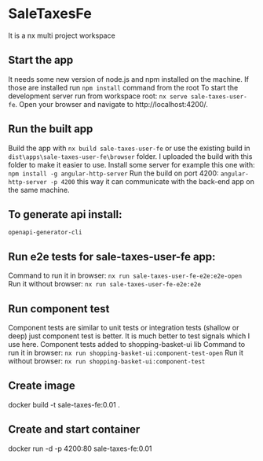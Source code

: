 # SaleTaxesFe
It is a nx multi project workspace

## Start the app
It needs some new version of node.js and npm installed on the machine.
If those are installed run `npm install` command from the root
To start the development server run from workspace root: `nx serve sale-taxes-user-fe`. Open your browser and navigate to http://localhost:4200/.

## Run the built app
Build the app with `nx build sale-taxes-user-fe` or use the existing build in `dist\apps\sale-taxes-user-fe\browser` folder.
I uploaded the build with this folder to make it easier to use.
Install some server for example this one with: `npm install -g angular-http-server`
Run the build on port 4200: `angular-http-server -p 4200` this way it can communicate with the back-end app on the same machine.

## To generate api install:
`openapi-generator-cli`

## Run e2e tests for sale-taxes-user-fe app:
Command to run it in browser: `nx run sale-taxes-user-fe-e2e:e2e-open`
Run it without browser: `nx run sale-taxes-user-fe-e2e:e2e`

## Run component test
Component tests are similar to unit tests or integration tests (shallow or deep) just component test is better.
It is much better to test signals which I use here.
Component tests added to shopping-basket-ui lib
Command to run it in browser: `nx run shopping-basket-ui:component-test-open`
Run it without browser:  `nx run shopping-basket-ui:component-test`

## Create image
docker build -t sale-taxes-fe:0.01 .

## Create and start container
docker run -d -p 4200:80 sale-taxes-fe:0.01
